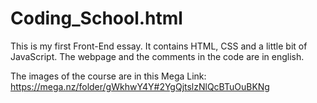 # Coding_School.html
This is my first Front-End essay. It contains HTML, CSS and a little bit of JavaScript. The webpage and the comments in the code are in english. 

The images of the course are in this Mega Link: https://mega.nz/folder/gWkhwY4Y#2YgQjtslzNlQcBTuOuBKNg
